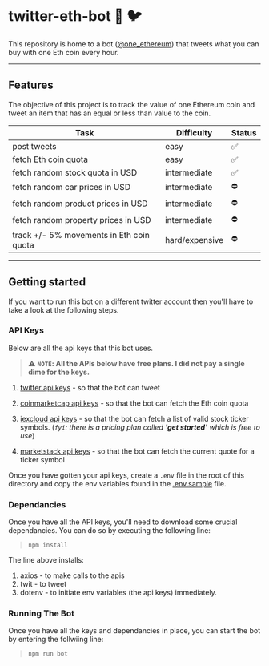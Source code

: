 # twitter-eth-bot 🤖 🐦

This repository is home to a bot ([@one_ethereum](https://twitter.com/one_ethereum)) that tweets what you can buy with one Eth coin every hour.

---

## **Features**

The objective of this project is to track the value of one Ethereum coin and tweet an item that has an equal or less than value to the coin.

| Task                                     | Difficulty     | Status |
| ---------------------------------------- | -------------- | ------ |
| post tweets                              | easy           | ✅     |
| fetch Eth coin quota                     | easy           | ✅     |
| fetch random stock quota in USD          | intermediate   | ✅     |
| fetch random car prices in USD           | intermediate   | ⛔️    |
| fetch random product prices in USD       | intermediate   | ⛔️    |
| fetch random property prices in USD      | intermediate   | ⛔️    |
| track +/- 5% movements in Eth coin quota | hard/expensive | ⛔️    |

---

## **Getting started**

If you want to run this bot on a different twitter account then you'll have to take a look at the following steps.

### **API Keys**

Below are all the api keys that this bot uses.

> ⚠️ **`NOTE`: All the APIs below have free plans. I did not pay a single dime for the keys.**

1. [twitter api keys](https://developer.twitter.com) - so that the bot can tweet

2. [coinmarketcap api keys](https://coinmarketcap.com/api/pricing/) - so that the bot can fetch the Eth coin quota

3. [iexcloud api keys](https://iexcloud.io/pricing/) - so that the bot can fetch a list of valid stock ticker symbols. (_`fyi`: there is a pricing plan called **'get started'** which is free to use_)

4. [marketstack api keys](https://marketstack.com/product) - so that the bot can fetch the current quote for a ticker symbol

Once you have gotten your api keys, create a `.env` file in the root of this directory and copy the env variables found in the [.env.sample](./.env.sample) file.

### **Dependancies**

Once you have all the API keys, you'll need to download some crucial dependancies. You can do so by executing the following line:

> `npm install`

The line above installs:

1. axios - to make calls to the apis
2. twit - to tweet
3. dotenv - to initiate env variables (the api keys) immediately.

### **Running The Bot**

Once you have all the keys and dependancies in place, you can start the bot by entering the follwiing line:

> `npm run bot`
